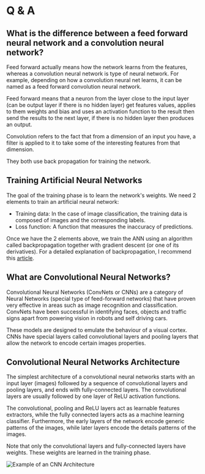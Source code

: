 # Q & A

## What is the difference between a feed forward neural network and a convolution neural network?

Feed forward actually means how the network learns from the features, whereas a convolution neural network is type of neural network. For example, depending on how a convolution neural net learns, it can be named as a feed forward convolution neural network.

Feed forward means that a neuron from the layer close to the input layer (can be output layer if there is no hidden layer) get features values, applies to them weights and bias and uses an activation function to the result then send the results to the next layer, if there is no hidden layer then produces an output.

Convolution refers to the fact that from a dimension of an input you have, a filter is applied to it to take some of the interesting features from that dimension.

They both use back propagation for training the network.

## Training Artificial Neural Networks

The goal of the training phase is to learn the network's weights. We need 2 elements to train an artificial neural network:

- Training data: In the case of image classification, the training data is composed of images and the corresponding labels.
- Loss function: A function that measures the inaccuracy of predictions.

Once we have the 2 elements above, we train the ANN using an algorithm called backpropagation together with gradient descent (or one of its derivatives). For a detailed explanation of backpropagation, I recommend this [article](https://mattmazur.com/2015/03/17/a-step-by-step-backpropagation-example/).

## What are Convolutional Neural Networks?

Convolutional Neural Networks (ConvNets or CNNs) are a category of Neural Networks (special type of feed-forward networks) that have proven very effective in areas such as image recognition and classification. ConvNets have been successful in identifying faces, objects and traffic signs apart from powering vision in robots and self driving cars.

These models are designed to emulate the behaviour of a visual cortex. CNNs have special layers called convolutional layers and pooling layers that allow the network to encode certain images properties.


## Convolutional Neural Networks Architecture

The simplest architecture of a convolutional neural networks starts with an input layer (images) followed by a sequence of convolutional layers and pooling layers, and ends with fully-connected layers. The convolutional layers are usually followed by one layer of ReLU activation functions.

The convolutional, pooling and ReLU layers act as learnable features extractors, while the fully connected layers acts as a machine learning classifier. Furthermore, the early layers of the network encode generic patterns of the images, while later layers encode the details patterns of the images.

Note that only the convolutional layers and fully-connected layers have weights. These weights are learned in the training phase.

![Example of an CNN Architecture](http://adilmoujahid.com/images/cnn-architecture.png)
